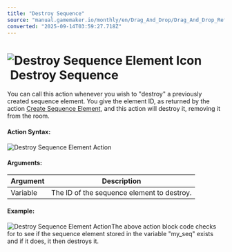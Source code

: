 ```yaml
---
title: "Destroy Sequence"
source: "manual.gamemaker.io/monthly/en/Drag_And_Drop/Drag_And_Drop_Reference/Sequences/Destroy_Sequence_Element.htm"
converted: "2025-09-14T03:59:27.718Z"
---
```


# ![Destroy Sequence Element Icon](../../../assets/Images/Scripting_Reference/Drag_And_Drop/Reference/Sequences/i_sequence_destroy.png) Destroy Sequence

You can call this action whenever you wish to "destroy" a previously created sequence element. You give the element ID, as returned by the action [Create Sequence Element](Create_Sequence_Element.md), and this action will destroy it, removing it from the room.

#### Action Syntax:

![Destroy Sequence Element Action](../../../assets/Images/Scripting_Reference/Drag_And_Drop/Reference/Sequences/a_sequence_destroy.png)

#### Arguments:

| Argument | Description |
| --- | --- |
| Variable | The ID of the sequence element to destroy. |

#### Example:

![Destroy Sequence Element Action](../../../assets/Images/Scripting_Reference/Drag_And_Drop/Reference/Sequences/e_sequence_exists.png)The above action block code checks for to see if the sequence element stored in the variable "my\_seq" exists and if it does, it then destroys it.